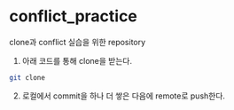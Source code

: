 # conflict_practice
clone과 conflict 실습을 위한 repository

1. 아래 코드를 통해 clone을 받는다.
  ```bash
  git clone
  ```

2. 로컬에서 commit을 하나 더 쌓은 다음에 remote로 push한다.
   